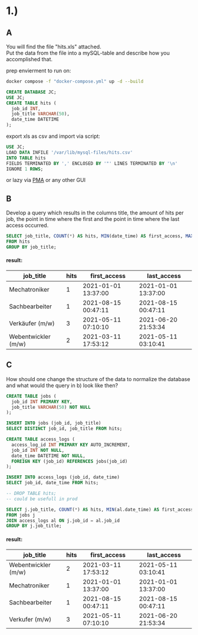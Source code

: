 # 1.)
## A
You will find the file "hits.xls" attached.  
Put the data from the file into a mySQL-table and describe how you accomplished that.  

prep envierment to run on:
```bash
docker compose -f "docker-compose.yml" up -d --build 
```
```SQL
CREATE DATABASE JC;
USE JC;
CREATE TABLE hits (
  job_id INT,
  job_title VARCHAR(50),
  date_time DATETIME
);
```
export xls as csv and import via script:
```SQL
USE JC;
LOAD DATA INFILE '/var/lib/mysql-files/hits.csv'
INTO TABLE hits
FIELDS TERMINATED BY ',' ENCLOSED BY '"' LINES TERMINATED BY '\n'
IGNORE 1 ROWS;
```
or lazy via [PMA](http://localhost:8080/index.php) or any other GUI
## B
Develop a query which results in the columns title, the amount of hits per job, the point in time
where the first and the point in time where the last access occurred.

```SQL
SELECT job_title, COUNT(*) AS hits, MIN(date_time) AS first_access, MAX(date_time) AS last_access
FROM hits
GROUP BY job_title;
```
#### result:
| job_title | hits | first_access            | last_access             |
|-----------------|-------|---------------------|---------------------|
| Mechatroniker   | 1     | 2021-01-01 13:37:00 | 2021-01-01 13:37:00 |
| Sachbearbeiter  | 1     | 2021-08-15 00:47:11 | 2021-08-15 00:47:11 |
| Verkäufer (m/w) | 3     | 2021-05-11 07:10:10 | 2021-06-20 21:53:34 |
| Webentwickler (m/w) | 2     | 2021-03-11 17:53:12 | 2021-05-11 03:10:41 |

## C
How should one change the structure of the data to normalize the database and what would the
query in b) look like then?

```SQL
CREATE TABLE jobs (
  job_id INT PRIMARY KEY,
  job_title VARCHAR(50) NOT NULL
);

INSERT INTO jobs (job_id, job_title)
SELECT DISTINCT job_id, job_title FROM hits;

CREATE TABLE access_logs (
  access_log_id INT PRIMARY KEY AUTO_INCREMENT,
  job_id INT NOT NULL,
  date_time DATETIME NOT NULL,
  FOREIGN KEY (job_id) REFERENCES jobs(job_id)
);

INSERT INTO access_logs (job_id, date_time)
SELECT job_id, date_time FROM hits;

-- DROP TABLE hits;
-- could be usefull in prod

SELECT j.job_title, COUNT(*) AS hits, MIN(al.date_time) AS first_access, MAX(al.date_time) AS last_access
FROM jobs j
JOIN access_logs al ON j.job_id = al.job_id
GROUP BY j.job_title;

```
#### result:

| job_title           | hits | first_access        | last_access         |
|---------------------|------|---------------------|---------------------|
| Webentwickler (m/w) |    2 | 2021-03-11 17:53:12 | 2021-05-11 03:10:41 |
| Mechatroniker       |    1 | 2021-01-01 13:37:00 | 2021-01-01 13:37:00 |
| Sachbearbeiter      |    1 | 2021-08-15 00:47:11 | 2021-08-15 00:47:11 |
| Verkufer (m/w)      |    3 | 2021-05-11 07:10:10 | 2021-06-20 21:53:34 |
